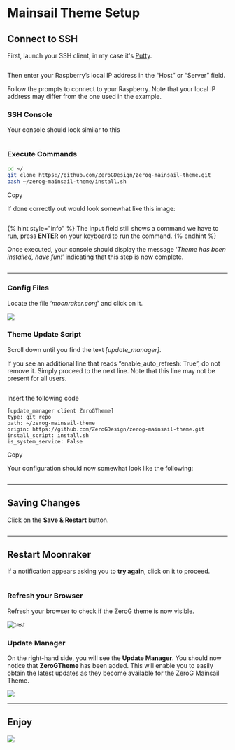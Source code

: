 # Mainsail Theme Setup

## Connect to SSH

First, launch your SSH client, in my case it's [Putty](https://www.putty.org/).

<div align="left"><img src="https://docs2.zerog.one/images/other/mainsail/theme/step1.png" alt=""></div>

Then enter your Raspberry’s local IP address in the “Host” or “Server” field.

Follow the prompts to connect to your Raspberry. Note that your local IP address may differ from the one used in the example.

### SSH Console

Your console should look similar to this

<div align="left"><img src="https://docs.zerog.one/assets/images/howto/theme/step2.png" alt=""></div>

### Execute Commands

```bash
cd ~/
git clone https://github.com/ZeroGDesign/zerog-mainsail-theme.git
bash ~/zerog-mainsail-theme/install.sh
```

Copy

If done correctly out would look somewhat like this image:

<div align="left"><img src="https://docs.zerog.one/assets/images/howto/theme/step3.png" alt=""></div>

{% hint style="info" %}
The input field still shows a command we have to run, press **ENTER** on your keyboard to run the command.
{% endhint %}

Once executed, your console should display the message ‘_Theme has been installed, have fun!_’ indicating that this step is now complete.

<div align="left"><img src="https://docs2.zerog.one/images/other/mainsail/theme/step4.png" alt=""></div>

***



### Config Files

Locate the file ‘_moonraker.conf_’ and click on it.

![](https://docs2.zerog.one/images/other/mainsail/theme/step6.png)

### Theme Update Script

Scroll down until you find the text _\[update\_manager]_.

If you see an additional line that reads “enable\_auto\_refresh: True”, do not remove it. Simply proceed to the next line. Note that this line may not be present for all users.

<div align="left"><img src="https://docs2.zerog.one/images/other/mainsail/theme/step7.png" alt=""></div>

Insert the following code

```django
[update_manager client ZeroGTheme]
type: git_repo
path: ~/zerog-mainsail-theme
origin: https://github.com/ZeroGDesign/zerog-mainsail-theme.git
install_script: install.sh
is_system_service: False
```

Copy

Your configuration should now somewhat look like the following:

<div align="left"><img src="https://docs2.zerog.one/images/other/mainsail/theme/step8.png" alt=""></div>

***

## Saving Changes

Click on the **Save & Restart** button.

<div align="left"><img src="https://docs2.zerog.one/images/other/mainsail/theme/step9.png" alt=""></div>

***

## Restart Moonraker

If a notification appears asking you to **try again**, click on it to proceed.

<div align="left"><img src="https://docs2.zerog.one/images/other/mainsail/theme/step10.png" alt=""></div>

### Refresh your Browser

Refresh your browser to check if the ZeroG theme is now visible.

<div align="left"><img src="https://docs2.zerog.one/images/other/mainsail/theme/step11.png" alt="test"></div>

### Update Manager

On the right-hand side, you will see the **Update Manager**. You should now notice that **ZeroGTheme** has been added. This will enable you to easily obtain the latest updates as they become available for the ZeroG Mainsail Theme.

![](https://docs2.zerog.one/images/other/mainsail/theme/step12.png)

***

## Enjoy

![](https://docs2.zerog.one/images/other/mainsail/theme/step13.png)
